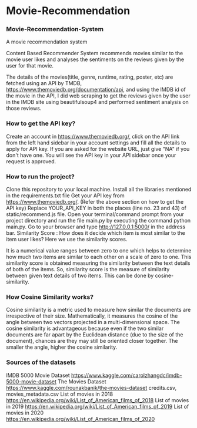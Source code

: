 # Movie-Recommendation

### Movie-Recommendation-System
A movie recommendation system

Content Based Recommender System recommends movies similar to the movie user likes and analyses the sentiments on the reviews given by the user for that movie.

The details of the movies(title, genre, runtime, rating, poster, etc) are fetched using an API by TMDB, https://www.themoviedb.org/documentation/api, and using the IMDB id of the movie in the API, I did web scraping to get the reviews given by the user in the IMDB site using beautifulsoup4 and performed sentiment analysis on those reviews.

### How to get the API key?
Create an account in https://www.themoviedb.org/, click on the API link from the left hand sidebar in your account settings and fill all the details to apply for API key. If you are asked for the website URL, just give "NA" if you don't have one. You will see the API key in your API sidebar once your request is approved.

### How to run the project?
Clone this repository to your local machine.
Install all the libraries mentioned in the requirements.txt file
Get your API key from https://www.themoviedb.org/. (Refer the above section on how to get the API key)
Replace YOUR_API_KEY in both the places (line no. 23 and 43) of static/recommend.js file.
Open your terminal/command prompt from your project directory and run the file main.py by executing the command python main.py.
Go to your browser and type http://127.0.0.1:5000/ in the address bar.
Similarity Score :
How does it decide which item is most similar to the item user likes? Here we use the similarity scores.

It is a numerical value ranges between zero to one which helps to determine how much two items are similar to each other on a scale of zero to one. This similarity score is obtained measuring the similarity between the text details of both of the items. So, similarity score is the measure of similarity between given text details of two items. This can be done by cosine-similarity.

### How Cosine Similarity works?
Cosine similarity is a metric used to measure how similar the documents are irrespective of their size. Mathematically, it measures the cosine of the angle between two vectors projected in a multi-dimensional space. The cosine similarity is advantageous because even if the two similar documents are far apart by the Euclidean distance (due to the size of the document), chances are they may still be oriented closer together. The smaller the angle, higher the cosine similarity.

### Sources of the datasets
IMDB 5000 Movie Dataset https://www.kaggle.com/carolzhangdc/imdb-5000-movie-dataset
The Movies Dataset https://www.kaggle.com/rounakbanik/the-movies-dataset credits.csv, movies_metadata.csv
List of movies in 2018 https://en.wikipedia.org/wiki/List_of_American_films_of_2018
List of movies in 2019 https://en.wikipedia.org/wiki/List_of_American_films_of_2019
List of movies in 2020 https://en.wikipedia.org/wiki/List_of_American_films_of_2020

